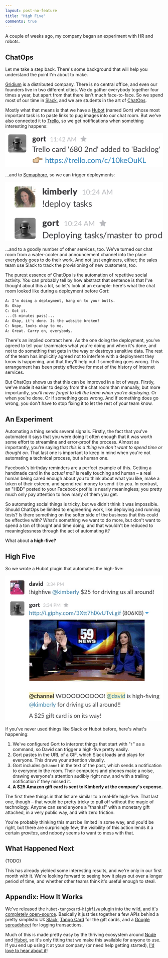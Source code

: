 ```yaml
---
layout: post-no-feature
title: "High Five"
comments: true
---
```


A couple of weeks ago, my company began an experiment with HR and robots.

## ChatOps

Let me take a step back.
There's some background that will help you understand the point I'm about to make.

[Gridium](gridium) is a distributed company.
There is no central office, and even our founders live in two different cities.
We do gather everybody together four times a year, but apart from that there isn't much face-to-face.
So we spend most of our time in [Slack](slack), and we are students in the art of [ChatOps](chatops).

Mostly what that means is that we have a [Hubot](https://hubot.github.com/) (named Gort) whose most important task is to paste links to pug images into our chat room.
But we've also connected it to [Trello](trello), so we get notifications when something interesting happens:

![](/images/chatops/!trello.png)

…and to [Semaphore](semaphore), so we can trigger deployments:

![](/images/chatops/!deploy.png)

…and to a goodly number of other services, too.
We've turned our chat room from a water-cooler and announcement channel into the place everybody goes to do their work.
And not just engineers, either; the sales team use Slack to track the provisioning of new customers, too.

The purest essence of ChatOps is the automation of repetitive social activity.
You can probably tell by how abstract that sentence is that I've thought about this a lot, so let's look at an example: here's what the chat room looked like during a deployment before Gort:

```
A: I'm doing a deployment, hang on to your butts.
B: Okay
C: Got it.
...(5 minutes pass)...
A: Okay, it's done. Is the website broken?
C: Nope, looks okay to me.
A: Great. Carry on, everybody.
```

There's an implied contract here.
As the one doing the deployment, you've agreed to tell your teammates what you're doing and when it's done, and not to do something that gets in the way or destroys sensitive data.
The rest of the team has implicitly agreed not to interfere with a deployment they know is happening, and that they'll help out if something goes wrong.
This arrangement has been pretty effective for most of the history of Internet services.

But ChatOps shows us that this can be improved in a lot of ways.
Firstly, we've made it easier to deploy from the chat room than manually, but more importantly, *you'll never forget to tell the team when you're deploying.*
Or when you're done.
Or if something goes wrong.
And if something does go wrong, you don't have to stop fixing it to let the rest of your team know.

## An Experiment

Automating a thing sends several signals.
Firstly, the fact that you've automated it says that you were doing it often enough that it was worth some effort to streamline and error-proof the process.
Almost as importantly, you're saying that *this is a thing we don't want to spend time or thought on.*
That last one is important to keep in mind when you're not automating a technical process, but a human one.

Facebook's birthday reminders are a perfect example of this.
Getting a handmade card in the *actual mail* is really touching and human – a real human being cared enough about you to think about what you like, make a token of their esteem, and spend real money to send it to you.
In contrast, an "HBD" posted to your Facebook profile is nearly meaningless; you pretty much only pay attention to how many of them you get.

So automating social things is tricky, but we didn't think it was impossible.
Should ChatOps be limited to engineering work, like deploying and running tests?
Is there something on the softer side of the business that this could be effective with?
What's something we want to do more, but don't want to spend a ton of thought and time doing, and that wouldn't be reduced to meaninglessness through the act of automating it?

What about **a high-five?**

## High Five

So we wrote a Hubot plugin that automates the high-five:

![](/images/chatops/!highfive.gif)

If you've never used things like Slack or Hubot before, here's what's happening:

1. We've configured Gort to interpret things that start with "`!`" as a command, so David can trigger a high-five pretty easily.
1. Gort pastes in the URL of a GIF, which Slack loads and plays for everyone. This draws your attention visually.
1. Gort includes `@channel` in the text of the post, which sends a notification to everyone in the room. Their computers and phones make a noise, drawing everyone's attention audibly right now, and with a trailing notification if they missed it.
1. **A $25 Amazon gift card is sent to Kimberly at the company's expense.**

The first three things in that list are similar to a real-life high-five.
That last one, though – that would be pretty tricky to pull off without the magic of technology.
Anyone can send anyone a "thanks!" with a monetary gift attached, in a very public way, and with zero friction.

You're probably thinking this must be limited in some way, and you'd be right, but there are surprisingly few; the visibility of this action lends it a certain *gravitas*, and nobody seems to want to mess with that.

## What Happened Next

(TODO)

This has already yielded some interesting results, and we're only in our first month with it.
We're looking forward to seeing how it plays out over a longer period of time, and whether other teams think it's useful enough to steal.

## Appendix: How It Works

We've released the `hubot-tangocard-highfive` plugin into the wild, and it's [completely open-source](highfive).
Basically it just ties together a few APIs behind a pretty simplistic UI: [Slack](https://api.slack.com/), [Tango Card](tango) for the gift cards, and a [Google spreadsheet](https://github.com/jpillora/node-edit-google-spreadsheet) for logging transactions.

Much of this is made pretty easy by the thriving ecosystem around [Node](node) and [Hubot](hubot), so it's only fitting that we make this available for anyone to use.
If you end up using it at your company (or need help getting started), [I'd love to hear about it](https://twitter.com/benstraub)!

[gridium]: http://www.gridium.com/
[chatops]: http://venturebeat.com/2014/12/16/everything-you-wanted-to-know-about-chatops-but-were-afraid-to-ask/
[semaphore]: https://semaphoreapp.com/
[highfive]: https://github.com/ben/hubot-tangocard-highfive
[tango]: https://www.tangocard.com/giftcardapi
[node]: http://nodejs.org/
[hubot]: https://hubot.github.com/
